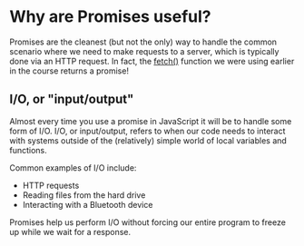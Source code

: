 # Why are Promises useful?

Promises are the cleanest (but not the only) way to handle the common scenario where we need to make requests to a server, which is typically done via an HTTP request. In fact, the [fetch()](https://developer.mozilla.org/en-US/docs/Web/API/Fetch_API) function we were using earlier in the course returns a promise!

## I/O, or "input/output"

Almost every time you use a promise in JavaScript it will be to handle some form of I/O. I/O, or input/output, refers to when our code needs to interact with systems outside of the (relatively) simple world of local variables and functions.

Common examples of I/O include:

* HTTP requests
* Reading files from the hard drive
* Interacting with a Bluetooth device

Promises help us perform I/O without forcing our entire program to freeze up while we wait for a response.
